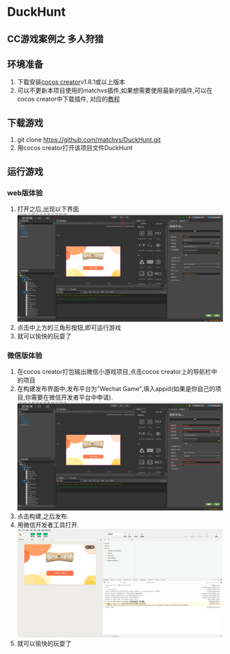 # DuckHunt

## CC游戏案例之 多人狩猎

## 环境准备

1. 下载安装[cocos creator](http://www.cocos.com/download)v1.8.1或以上版本
2. 可以不更新本项目使用的matchvs插件,如果想需要使用最新的插件,可以在cocos creator中下载插件,
对应的[教程](http://www.matchvs.com/service?page=creatorStart)

## 下载游戏

1. git clone https://github.com/matchvs/DuckHunt.git
2. 用cocos creator打开该项目文件DuckHunt

## 运行游戏

###  web版体验

1. 打开之后,出现以下界面
![snipaste20180713_103502.png](.\res\snipaste20180713_103502.png)
2. 点击中上方的三角形按钮,即可运行游戏
3. 就可以愉快的玩耍了 

###  微信版体验

1. 在cocos creator打包输出微信小游戏项目,点击cocos creator上的导航栏中的项目
2. 在构建发布界面中,发布平台为"Wechat Game",填入appid(如果是你自己的项目,你需要在微信开发者平台中申请).
![snipaste20180713_103639.png](.\res\snipaste20180713_103639.png)
3. 点击构建,之后发布.
4. 用微信开发者工具打开.
![snipaste20180713_103906.png](.\res\snipaste20180713_103906.png)
5. 就可以愉快的玩耍了 